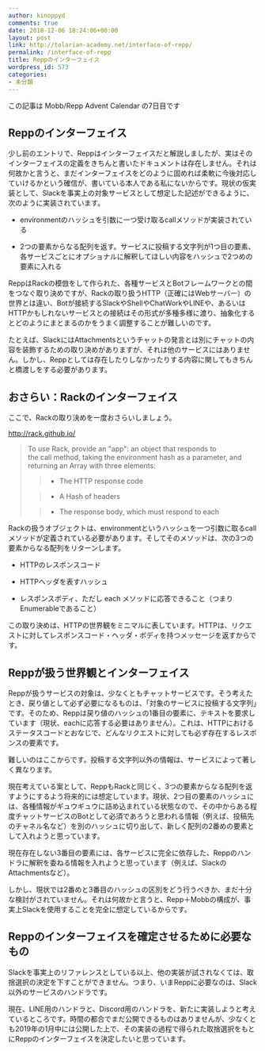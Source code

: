 ```yaml
---
author: kinoppyd
comments: true
date: 2018-12-06 18:24:06+00:00
layout: post
link: http://tolarian-academy.net/interface-of-repp/
permalink: /interface-of-repp
title: Reppのインターフェイス
wordpress_id: 573
categories:
- 未分類
---
```


この記事は Mobb/Repp Advent Calendar の7日目です





## Reppのインターフェイス


少し前のエントリで、Reppはインターフェイスだと解説しましたが、実はそのインターフェイスの定義をきちんと書いたドキュメントは存在しません。それは何故かと言うと、まだインターフェイスをどのように固めれば柔軟に今後対応していけるかという確信が、書いている本人である私にないからです。現状の仮実装として、Slackを事実上の対象サービスとして想定した記述ができるように、次のように実装されています。



 	
  * environmentのハッシュを引数に一つ受け取るcallメソッドが実装されている

 	
  * 2つの要素からなる配列を返す。サービスに投稿する文字列が1つ目の要素、各サービスごとにオプショナルに解釈してほしい内容をハッシュで2つめの要素に入れる


ReppはRackの模倣をして作られた、各種サービスとBotフレームワークとの間をつなぐ取り決めですが、Rackの取り扱うHTTP（正確にはWebサーバー）の世界とは違い、Botが接続するSlackやShellやChatWorkやLINEや、あるいはHTTPかもしれないサービスとの接続はその形式が多種多様に渡り、抽象化するとどのようにまとまるのかをうまく調整することが難しいのです。

たとえば、SlackにはAttachmentsというチャットの発言とは別にチャットの内容を装飾するための取り決めがありますが、それは他のサービスにはありません。しかし、Reppとしては存在したりしなかったりする内容に関してもきちんと橋渡しをする必要があります。


## おさらい：Rackのインターフェイス


ここで、Rackの取り決めを一度おさらいしましょう。

http://rack.github.io/


<blockquote>To use Rack, provide an "app": an object that responds to the call method, taking the environment hash as a parameter, and returning an Array with three elements:

> 
> 
 	
>   * The HTTP response code
> 
 	
>   * A Hash of headers
> 
 	
>   * The response body, which must respond to each
> 

</blockquote>


Rackの扱うオブジェクトは、environmentというハッシュを一つ引数に取るcallメソッドが定義されている必要があります。そしてそのメソッドは、次の3つの要素からなる配列をリターンします。



 	
  * HTTPのレスポンスコード

 	
  * HTTPヘッダを表すハッシュ

 	
  * レスポンスボディ、ただし each メソッドに応答できること（つまりEnumerableであること）


この取り決めは、HTTPの世界観をミニマルに表しています。HTTPは、リクエストに対してレスポンスコード・ヘッダ・ボディを持つメッセージを返すからです。


## Reppが扱う世界観とインターフェイス


Reppが扱うサービスの対象は、少なくともチャットサービスです。そう考えたとき、戻り値として必ず必要になるものは、「対象のサービスに投稿する文字列」です。そのため、Reppは戻り値のハッシュの1番目の要素に、テキストを要求しています（現状、eachに応答する必要はありません）。これは、HTTPにおけるステータスコードとおなじで、どんなリクエストに対しても必ず存在するレスポンスの要素です。

難しいのはここからです。投稿する文字列以外の情報は、サービスによって著しく異なります。

現在考えている案として、ReppもRackと同じく、3つの要素からなる配列を返すようにするよう将来的には想定しています。現状、2つ目の要素のハッシュには、各種情報がギュウギュウに詰め込まれている状態なので、その中からある程度チャットサービスのBotとして必須であろうと思われる情報（例えば、投稿先のチャネル名など）を別のハッシュに切り出して、新しく配列の2番めの要素として入れようと思っています。

現在存在しない3番目の要素には、各サービスに完全に依存した、Reppのハンドラに解釈を委ねる情報を入れようと思っています（例えば、SlackのAttachmentsなど）。

しかし、現状では2番めと3番目のハッシュの区別をどう行うべきか、まだ十分な検討がされていません。それは何故かと言うと、Repp＋Mobbの構成が、事実上Slackを使用することを完全に想定しているからです。


## Reppのインターフェイスを確定させるために必要なもの


Slackを事実上のリファレンスとしている以上、他の実装が試されなくては、取捨選択の決定を下すことができません。つまり、いまReppに必要なのは、Slack以外のサービスのハンドラです。

現在、LINE用のハンドラと、Discord用のハンドラを、新たに実装しようと考えているところです。時間の都合でまだ公開できるものはありませんが、少なくとも2019年の1月中には公開した上で、その実装の過程で得られた取捨選択をもとにReppのインターフェイスを決定したいと思っています。
